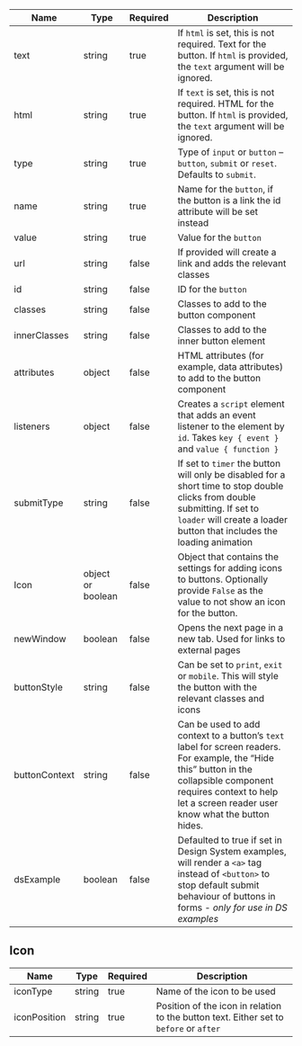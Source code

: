 | Name          | Type              | Required | Description                                                                                                                                                                                                              |
| ------------- | ----------------- | -------- | ------------------------------------------------------------------------------------------------------------------------------------------------------------------------------------------------------------------------ |
| text          | string            | true     | If `html` is set, this is not required. Text for the button. If `html` is provided, the `text` argument will be ignored.                                                                                                 |
| html          | string            | true     | If `text` is set, this is not required. HTML for the button. If `html` is provided, the `text` argument will be ignored.                                                                                                 |
| type          | string            | true     | Type of `input` or `button` – `button`, `submit` or `reset`. Defaults to `submit`.                                                                                                                                       |
| name          | string            | true     | Name for the `button`, if the button is a link the id attribute will be set instead                                                                                                                                      |
| value         | string            | true     | Value for the `button`                                                                                                                                                                                                   |
| url           | string            | false    | If provided will create a link and adds the relevant classes                                                                                                                                                             |
| id            | string            | false    | ID for the `button`                                                                                                                                                                                                      |
| classes       | string            | false    | Classes to add to the button component                                                                                                                                                                                   |
| innerClasses  | string            | false    | Classes to add to the inner button element                                                                                                                                                                               |
| attributes    | object            | false    | HTML attributes (for example, data attributes) to add to the button component                                                                                                                                            |
| listeners     | object            | false    | Creates a `script` element that adds an event listener to the element by `id`. Takes `key { event }` and `value { function }`                                                                                            |
| submitType    | string            | false    | If set to `timer` the button will only be disabled for a short time to stop double clicks from double submitting. If set to `loader` will create a loader button that includes the loading animation                     |
| Icon          | object or boolean | false    | Object that contains the settings for adding icons to buttons. Optionally provide `False` as the value to not show an icon for the button.                                                                               |
| newWindow     | boolean           | false    | Opens the next page in a new tab. Used for links to external pages                                                                                                                                                       |
| buttonStyle   | string            | false    | Can be set to `print`, `exit` or `mobile`. This will style the button with the relevant classes and icons                                                                                                                |
| buttonContext | string            | false    | Can be used to add context to a button’s `text` label for screen readers. For example, the “Hide this” button in the collapsible component requires context to help let a screen reader user know what the button hides. |
| dsExample     | boolean           | false    | Defaulted to true if set in Design System examples, will render a `<a>` tag instead of `<button>` to stop default submit behaviour of buttons in forms - _only for use in DS examples_                                   |

## Icon

| Name         | Type   | Required | Description                                                                            |
| ------------ | ------ | -------- | -------------------------------------------------------------------------------------- |
| iconType     | string | true     | Name of the icon to be used                                                            |
| iconPosition | string | true     | Position of the icon in relation to the button text. Either set to `before` or `after` |
